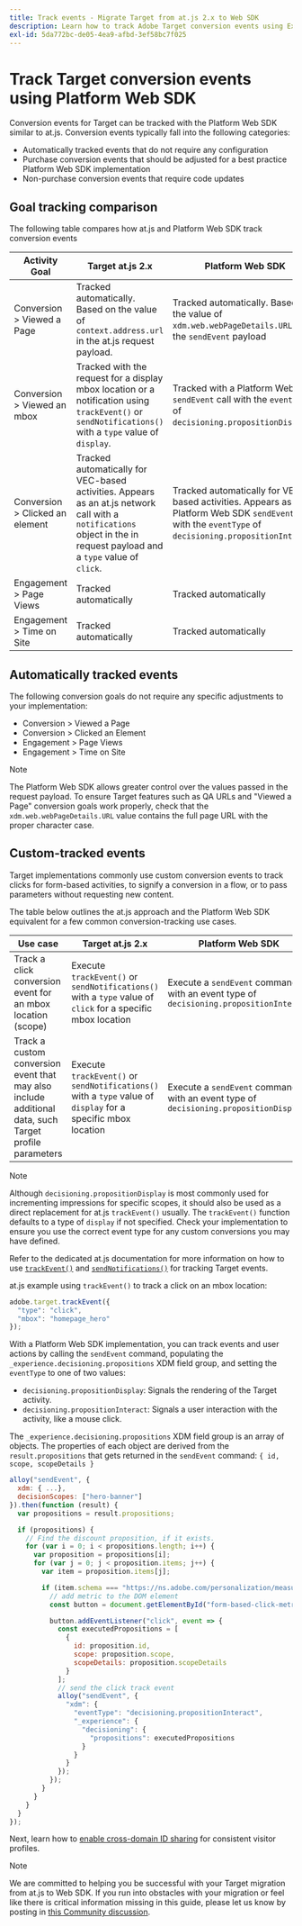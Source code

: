 ```yaml
---
title: Track events - Migrate Target from at.js 2.x to Web SDK
description: Learn how to track Adobe Target conversion events using Experience Platform Web SDK.
exl-id: 5da772bc-de05-4ea9-afbd-3ef58bc7f025
---
```

# Track Target conversion events using Platform Web SDK

Conversion events for Target can be tracked with the Platform Web SDK similar to at.js. Conversion events typically fall into the following categories:

* Automatically tracked events that do not require any configuration
* Purchase conversion events that should be adjusted for a best practice Platform Web SDK implementation
* Non-purchase conversion events that require code updates

## Goal tracking comparison

The following table compares how at.js and Platform Web SDK track conversion events

| Activity Goal | Target at.js 2.x | Platform Web SDK |
|---|---|---|
| Conversion > Viewed a Page | Tracked automatically. Based on the value of `context.address.url` in the at.js request payload. | Tracked automatically. Based on the value of `xdm.web.webPageDetails.URL` in the `sendEvent` payload |
| Conversion > Viewed an mbox | Tracked with the request for a display mbox location or a notification using `trackEvent()` or `sendNotifications()` with a `type` value of `display`. | Tracked with a Platform Web SDK `sendEvent` call with the `eventType` of `decisioning.propositionDisplay`.  |
| Conversion > Clicked an element | Tracked automatically for VEC-based activities. Appears as an at.js network call with a `notifications` object in the in request payload and a `type` value of `click`. | Tracked automatically for VEC-based activities. Appears as a Platform Web SDK `sendEvent` call with the `eventType` of `decisioning.propositionInteract`. |
| Engagement > Page Views | Tracked automatically | Tracked automatically |
| Engagement > Time on Site | Tracked automatically | Tracked automatically |

<!--
| Revenue > RPV, AOV, or Total Sales | Tracked based on the `orderTotal` parameter values for the specified mbox(es) | Tracked based on the `xdm.commerce.order.priceTotal` values. Its best to use the "any mbox" option in the goal setup. |
| Revenue > Orders | Tracked based on the unique `orderId` parameter values for the specified mbox(es) | Tracked based on the unique values for `xdm.commerce.order.purchaseID`. Its best to use the "any mbox" option in the goal setup. |
| Engagement > Custom Scoring | Tracked with the `mboxPageValue` parameter. Refer to the [dedicated documentation](https://experienceleague.adobe.com/docs/target/using/activities/success-metrics/capture-score.html) for more details. | Tracked with `data.__adobe.target.mboxPageValue` in the `sendEvent` payload |
-->

## Automatically tracked events

The following conversion goals do not require any specific adjustments to your implementation:

* Conversion > Viewed a Page
* Conversion > Clicked an Element
* Engagement > Page Views
* Engagement > Time on Site

>[!NOTE]
>
>The Platform Web SDK allows greater control over the values passed in the request payload. To ensure Target features such as QA URLs and "Viewed a Page" conversion goals work properly, check that the `xdm.web.webPageDetails.URL` value contains the full page URL with the proper character case. 

<!--
## Purchase conversion events

The following conversion goals are based on the order details information passed in the Platform Web SDK `sendEvent` payload:

* Revenue > Revenue per Visit (RPV)
* Revenue > Average Order Value (AOV)
* Revenue > Total Sales
* Revenue > Orders

Target at.js implementations typically use an order confirmation mbox with the `trackEvent()` or `sendNotifications()` functions to pass the order ID, order total, and a list of product IDs purchased. These methods are specific to Target.

The Platform Web SDK is a shared library for all Adobe applications and you may have other applications such as Adobe Analytics to consider. Because of this shared nature, its best send a single order confirmation call using the appropriate commerce XDM field group.

For more information and an example, refer to the tutorial section about [sending purchase parameters to Target](send-parameters.md#purchase-parameters). 
-->

## Custom-tracked events

Target implementations commonly use custom conversion events to track clicks for form-based activities, to signify a conversion in a flow, or to pass parameters without requesting new content.

The table below outlines the at.js approach and the Platform Web SDK equivalent for a few common conversion-tracking use cases.

| Use case | Target at.js 2.x | Platform Web SDK |
|---|---|---|
| Track a click conversion event for an mbox location (scope) | Execute `trackEvent()` or `sendNotifications()` with a `type` value of `click` for a specific mbox location | Execute a `sendEvent` command with an event type of `decisioning.propositionInteract` |
| Track a custom conversion event that may also include additional data, such Target profile parameters | Execute `trackEvent()` or `sendNotifications()` with a `type` value of `display` for a specific mbox location | Execute a `sendEvent` command with an event type of `decisioning.propositionDisplay` |

>[!NOTE]
>
>Although `decisioning.propositionDisplay` is most commonly used for incrementing impressions for specific scopes, it should also be used as a direct replacement for at.js `trackEvent()` usually. The `trackEvent()` function  defaults to a type of `display` if not specified. Check your implementation to ensure you use the correct event type for any custom conversions you may have defined.

Refer to the dedicated at.js documentation for more information on how to use [`trackEvent()`](https://developer.adobe.com/target/implement/client-side/atjs/atjs-functions/adobe-target-trackevent/) and [`sendNotifications()`](https://developer.adobe.com/target/implement/client-side/atjs/atjs-functions/adobe-target-sendnotifications-atjs-21/) for tracking Target events.

at.js example using `trackEvent()` to track a click on an mbox location:

```JavaScript
adobe.target.trackEvent({
  "type": "click",
  "mbox": "homepage_hero"
});
```

With a Platform Web SDK implementation, you can track events and user actions by calling the `sendEvent` command, populating the `_experience.decisioning.propositions` XDM field group, and setting the `eventType` to one of two values:

* `decisioning.propositionDisplay`: Signals the rendering of the Target activity.
* `decisioning.propositionInteract`: Signals a user interaction with the activity, like a mouse click.

The `_experience.decisioning.propositions` XDM field group is an array of objects. The properties of each object are derived from the `result.propositions` that gets returned in the `sendEvent` command: `{ id, scope, scopeDetails }`

```JavaScript
alloy("sendEvent", {
  xdm: { ...},
  decisionScopes: ["hero-banner"]
}).then(function (result) {
  var propositions = result.propositions;

  if (propositions) {
    // Find the discount proposition, if it exists.
    for (var i = 0; i < propositions.length; i++) {
      var proposition = propositions[i];
      for (var j = 0; j < proposition.items; j++) {
        var item = proposition.items[j];

        if (item.schema === "https://ns.adobe.com/personalization/measurement") {
          // add metric to the DOM element
          const button = document.getElementById("form-based-click-metric");

          button.addEventListener("click", event => {
            const executedPropositions = [
              {
                id: proposition.id,
                scope: proposition.scope,
                scopeDetails: proposition.scopeDetails
              }
            ];
            // send the click track event
            alloy("sendEvent", {
              "xdm": {
                "eventType": "decisioning.propositionInteract",
                "_experience": {
                  "decisioning": {
                    "propositions": executedPropositions
                  }
                }
              }
            });
          });
        }
      }
    }
  }
});
```

Next, learn how to [enable cross-domain ID sharing](cross-domain.md) for consistent visitor profiles.

>[!NOTE]
>
>We are committed to helping you be successful with your Target migration from at.js to Web SDK. If you run into obstacles with your migration or feel like there is critical information missing in this guide, please let us know by posting in [this Community discussion](https://experienceleaguecommunities.adobe.com/t5/adobe-experience-platform-data/tutorial-discussion-migrate-target-from-at-js-to-web-sdk/m-p/575587#M463).
